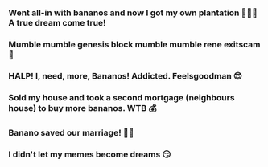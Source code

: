 ### Went all-in with bananos and now I got my own plantation 🍌🍌🍌 A true dream come true!

### Mumble mumble genesis block mumble mumble rene exitscam 👀

### HALP! I, need, more, Bananos! Addicted. Feelsgoodman 😎

### Sold my house and took a second mortgage (neighbours house) to buy more bananos. WTB 💰

### Banano saved our marriage! 👰🤵

### I didn't let my memes become dreams 😏
